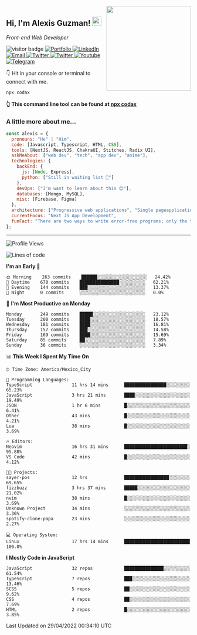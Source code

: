 <img align='right' src="https://media.giphy.com/media/M9gbBd9nbDrOTu1Mqx/giphy.gif" width="230">
<h2>Hi, I'm Alexis Guzman! <img src="https://media.giphy.com/media/hvRJCLFzcasrR4ia7z/giphy.gif" width="25px"></h2>
<p><em>Front-end Web Developer</em></p>

<p>
  <img src="https://visitor-badge.glitch.me/badge?page_id=a12989x.a12989x&left_color=black&right_color=gray" alt="visitor badge"/>
  <a href='https://www.codingcodax.dev/' target='_blank'>
    <img alt='Portfolio' src='https://img.shields.io/badge/Portfolio-black?logo=vercel&style=flat-square'>
  </a>
  <a href='https://linkedin.com/in/codax/' target='_blank'>
    <img alt='LinkedIn' src='https://img.shields.io/badge/LinkedIn-black?logo=LinkedIn&style=flat-square'>
  </a>
  <a href='mailto:codaxtech@gmail.com' target='_blank'>
    <img alt='Email' src='https://img.shields.io/badge/Email-black?logo=Gmail&style=flat-square'>
  </a>
  <a href='https://twitter.com/codingcodax' target='_blank'>
    <img alt='Twitter' src='https://img.shields.io/badge/Twitter-black?logo=Twitter&style=flat-square'>
  </a>
  <a href='https://www.instagram.com/codingcodax/' target='_blank'>
    <img alt='Twitter' src='https://img.shields.io/badge/Instagram-black?logo=Instagram&style=flat-square'>
  </a>
  <a href='https://www.youtube.com/channel/UCMY0GhV1HuX4XdbgalC77VQ' target='_blank'>
    <img alt='Youtube' src='https://img.shields.io/badge/YouTube-black?logo=Youtube&style=flat-square'>
  </a>
  <a href='https://t.me/codingcodax' target='_blank'>
    <img alt='Telegram' src='https://img.shields.io/badge/Telegram-black?logo=Telegram&logoColor=ffffff&style=flat-square'>
  </a>
</p>

👇 Hit in your console or terminal to connect with me.

```bash
npx codax
```
**👆 This command line tool can be found at [npx codax](https://github.com/a12989x/npx-codax)**

<h3>A little more about me...</h3>

```javascript
const alexis = {
  pronouns: "He" | "Him",
  code: [Javascript, Typescript, HTML, CSS],
  tools: [NextJS, ReactJS, ChakraUI, Stitches, Radix UI],
  askMeAbout: ["web dev", "tech", "app dev", "anime"],
  technologies: {
    backEnd: {
      js: [Node, Express],
      python: ["Still in waiting list 🥲"]
    },
    devOps: ["I'm want to learn about this 😊"],
    databases: [Mongo, MySQL],
    misc: [Firebase, Figma]
  },
  architecture: ["Progressive web applications", "Single pageapplications"],
  currentFocus: "Next JS App Development",
  funFact: "There are two ways to write error-free programs; only the third one works"
};
```

---

<!--START_SECTION:waka-->
![Profile Views](http://img.shields.io/badge/Profile%20Views-3-blue)

![Lines of code](https://img.shields.io/badge/From%20Hello%20World%20I%27ve%20Written-1%20Million%20lines%20of%20code-blue)

**I'm an Early 🐤** 

```text
🌞 Morning    263 commits    ██████░░░░░░░░░░░░░░░░░░░   24.42% 
🌆 Daytime    670 commits    ███████████████░░░░░░░░░░   62.21% 
🌃 Evening    144 commits    ███░░░░░░░░░░░░░░░░░░░░░░   13.37% 
🌙 Night      0 commits      ░░░░░░░░░░░░░░░░░░░░░░░░░   0.0%

```
📅 **I'm Most Productive on Monday** 

```text
Monday       249 commits    █████░░░░░░░░░░░░░░░░░░░░   23.12% 
Tuesday      200 commits    ████░░░░░░░░░░░░░░░░░░░░░   18.57% 
Wednesday    181 commits    ████░░░░░░░░░░░░░░░░░░░░░   16.81% 
Thursday     157 commits    ███░░░░░░░░░░░░░░░░░░░░░░   14.58% 
Friday       169 commits    ████░░░░░░░░░░░░░░░░░░░░░   15.69% 
Saturday     85 commits     ██░░░░░░░░░░░░░░░░░░░░░░░   7.89% 
Sunday       36 commits     ░░░░░░░░░░░░░░░░░░░░░░░░░   3.34%

```


📊 **This Week I Spent My Time On** 

```text
⌚︎ Time Zone: America/Mexico_City

💬 Programming Languages: 
TypeScript               11 hrs 14 mins      ████████████████░░░░░░░░░   65.23% 
JavaScript               3 hrs 21 mins       ████░░░░░░░░░░░░░░░░░░░░░   19.49% 
JSON                     1 hr 6 mins         █░░░░░░░░░░░░░░░░░░░░░░░░   6.41% 
Other                    43 mins             █░░░░░░░░░░░░░░░░░░░░░░░░   4.21% 
Lua                      38 mins             █░░░░░░░░░░░░░░░░░░░░░░░░   3.69%

🔥 Editors: 
Neovim                   16 hrs 31 mins      ████████████████████████░   95.88% 
VS Code                  42 mins             █░░░░░░░░░░░░░░░░░░░░░░░░   4.12%

🐱‍💻 Projects: 
sayer-pos                12 hrs              █████████████████░░░░░░░░   69.65% 
fizzbuzz                 3 hrs 37 mins       █████░░░░░░░░░░░░░░░░░░░░   21.02% 
nvim                     38 mins             █░░░░░░░░░░░░░░░░░░░░░░░░   3.69% 
Unknown Project          34 mins             ░░░░░░░░░░░░░░░░░░░░░░░░░   3.36% 
spotify-clone-papa       23 mins             ░░░░░░░░░░░░░░░░░░░░░░░░░   2.27%

💻 Operating System: 
Linux                    17 hrs 14 mins      █████████████████████████   100.0%

```

**I Mostly Code in JavaScript** 

```text
JavaScript               32 repos            ███████████████░░░░░░░░░░   61.54% 
TypeScript               7 repos             ███░░░░░░░░░░░░░░░░░░░░░░   13.46% 
SCSS                     5 repos             ██░░░░░░░░░░░░░░░░░░░░░░░   9.62% 
CSS                      4 repos             ██░░░░░░░░░░░░░░░░░░░░░░░   7.69% 
HTML                     2 repos             █░░░░░░░░░░░░░░░░░░░░░░░░   3.85%

```



 Last Updated on 29/04/2022 00:34:10 UTC
<!--END_SECTION:waka-->
